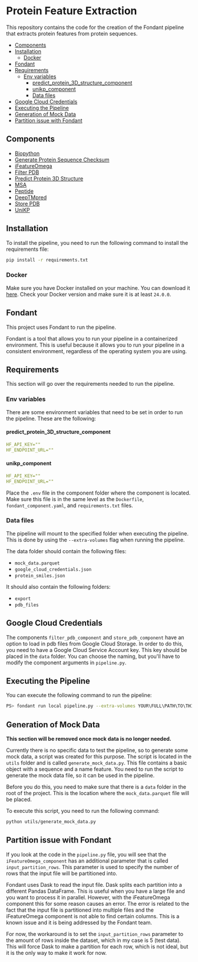# Protein Feature Extraction

This repository contains the code for the creation of the Fondant pipeline that extracts protein features from protein sequences.

- [Components](#components)
- [Installation](#installation)
  - [Docker](#docker)
- [Fondant](#fondant)
- [Requirements](#requirements)
  - [Env variables](#env-variables)
    - [predict\_protein\_3D\_structure\_component](#predict_protein_3d_structure_component)
    - [unikp\_component](#unikp_component)
    - [Data files](#data-files)
- [Google Cloud Credentials](#google-cloud-credentials)
- [Executing the Pipeline](#executing-the-pipeline)
- [Generation of Mock Data](#generation-of-mock-data)
- [Partition issue with Fondant](#partition-issue-with-fondant)

## Components

- [Biopython](./components/biopython_component)
- [Generate Protein Sequence Checksum](./components/generate_protein_sequence_checksum_component)
- [iFeatureOmega](./components/iFeatureOmega_component)
- [Filter PDB](./components/filter_pdb_component)
- [Predict Protein 3D Structure](./components/predict_protein_3D_structure_component)
- [MSA](./components/msa_component)
- [Peptide](./components/peptide_features_component)
- [DeepTMpred](./components/DeepTMpred_component)
- [Store PDB](./components/store_pdb_component)
- [UniKP](./components/unikp_component)

## Installation

To install the pipeline, you need to run the following command to install the requirements file:

```bash
pip install -r requirements.txt
```

### Docker

Make sure you have Docker installed on your machine. You can download it [here](https://www.docker.com/products/docker-desktop). Check your Docker version and make sure it is at least `24.0.0`.

## Fondant

This project uses Fondant to run the pipeline.

Fondant is a tool that allows you to run your pipeline in a containerized environment. This is useful because it allows you to run your pipeline in a consistent environment, regardless of the operating system you are using.

## Requirements

This section will go over the requirements needed to run the pipeline.

### Env variables

There are some environment variables that need to be set in order to run the pipeline. These are the following:

#### predict_protein_3D_structure_component

```yaml
HF_API_KEY=""
HF_ENDPOINT_URL=""
```

#### unikp_component

```yaml
HF_API_KEY=""
HF_ENDPOINT_URL=""
```

Place the `.env` file in the component folder where the component is located. Make sure this file is in the same level as the `Dockerfile`, `fondant_component.yaml`, and `requirements.txt` files.

### Data files

The pipeline will mount to the specified folder when executing the pipeline. This is done by using the `--extra-volumes` flag when running the pipeline.

The data folder should contain the following files:

- `mock_data.parquet`
- `google_cloud_credentials.json`
- `protein_smiles.json`

It should also contain the following folders:

- `export`
- `pdb_files`

## Google Cloud Credentials

The components `filter_pdb_component` and `store_pdb_component` have an option to load in pdb files from Google Cloud Storage. In order to do this, you need to have a Google Cloud Service Account key. This key should be placed in the `data` folder. You can choose the naming, but you'll have to modify the component arguments in `pipeline.py`.

## Executing the Pipeline

You can execute the following command to run the pipeline:

```bash
PS> fondant run local pipeline.py --extra-volumes YOUR\FULL\PATH\TO\THIS\PROJECT\data:/data
```

## Generation of Mock Data

**This section will be removed once mock data is no longer needed.**

Currently there is no specific data to test the pipeline, so to generate some mock data, a script was created for this purpose. The script is located in the `utils` folder and is called `generate_mock_data.py`. This file contains a basic object with a sequence and a name feature. You need to run the script to generate the mock data file, so it can be used in the pipeline.

Before you do this, you need to make sure that there is a ``data`` folder in the root of the project. This is the location where the ``mock_data.parquet`` file will be placed.

To execute this script, you need to run the following command:

```bash
python utils/generate_mock_data.py
```

## Partition issue with Fondant

If you look at the code in the `pipeline.py` file, you will see that the `iFeatureOmega_component` has an additional parameter that is called ``input_partition_rows``. This parameter is used to specify the number of rows that the input file will be partitioned into.

Fondant uses Dask to read the input file. Dask splits each partition into a different Pandas DataFrame. This is useful when you have a large file and you want to process it in parallel. However, with the iFeatureOmega component this for some reason causes an error. The error is related to the fact that the input file is partitioned into multiple files and the iFeatureOmega component is not able to find certain columns. This is a known issue and it is being addressed by the Fondant team.

For now, the workaround is to set the ``input_partition_rows`` parameter to the amount of rows inside the dataset, which in my case is 5 (test data). This will force Dask to make a partition for each row, which is not ideal, but it is the only way to make it work for now.
